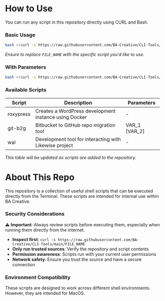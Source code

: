 # How to Use
You can run any script in this repository directly using CURL and Bash.

### Basic Usage
```bash
bash <(curl -s https://raw.githubusercontent.com/BA-Creative/CLI-Tools/main/FILE_NAME)
```
*Ensure to replace `FILE_NAME` with the specific script you'd like to use.*

### With Parameters
```bash
bash <(curl -s https://raw.githubusercontent.com/BA-Creative/CLI-Tools/main/FILE_NAME) [VAR_1] [VAR_2]
```

### Available Scripts

| Script | Description | Parameters |
|--------|-------------|-------|
| roxypress | Creates a WordPress development instance using Docker | - |
| git-b2g | Bitbucket to GitHub repo migration tool | VAR_1 [VAR_2] |
| wal | Development tool for interacting with Likewise project | - |

*This table will be updated as scripts are added to the repository.*

# About This Repo
This repository is a collection of useful shell scripts that can be executed directly from the Terminal.
These scripts are intended for internal use within BA Creative.

### Security Considerations

⚠️ **Important**: Always review scripts before executing them, especially when running them directly from the internet.

- **Inspect first**: `curl -s https://raw.githubusercontent.com/BA-Creative/CLI-Tools/main/FILE_NAME`
- **Only run trusted sources**: Verify the repository and script contents
- **Permission awareness**: Scripts run with your current user permissions
- **Network safety**: Ensure you trust the source and have a secure connection

### Environment Compatibility
These scripts are designed to work across different shell environments. However, they are intended for MacOS.